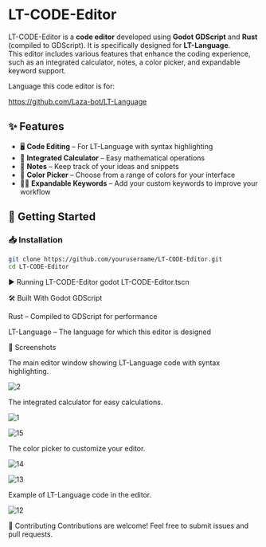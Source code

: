 # **LT-CODE-Editor**

LT-CODE-Editor is a **code editor** developed using **Godot GDScript** and **Rust** (compiled to GDScript). It is specifically designed for **LT-Language**.  
This editor includes various features that enhance the coding experience, such as an integrated calculator, notes, a color picker, and expandable keyword support.

Language this code editor is for:

https://github.com/Laza-bot/LT-Language

## ✨ Features

- 🖥 **Code Editing** – For LT-Language with syntax highlighting  
- 🔢 **Integrated Calculator** – Easy mathematical operations  
- 📝 **Notes** – Keep track of your ideas and snippets  
- 🎨 **Color Picker** – Choose from a range of colors for your interface  
- 🧑‍💻 **Expandable Keywords** – Add your custom keywords to improve your workflow  

## 🚀 Getting Started

### 📥 Installation

```sh
git clone https://github.com/yourusername/LT-CODE-Editor.git
cd LT-CODE-Editor
```

▶ Running LT-CODE-Editor
godot LT-CODE-Editor.tscn

🛠 Built With
Godot GDScript

Rust – Compiled to GDScript for performance

LT-Language – The language for which this editor is designed

📖 Screenshots

The main editor window showing LT-Language code with syntax highlighting.

![2](https://github.com/user-attachments/assets/bac931b5-ba5e-497b-8202-30299707399e)

The integrated calculator for easy calculations.

![1](https://github.com/user-attachments/assets/092e5503-b530-47d7-988f-5bbf935b3d91)


![15](https://github.com/user-attachments/assets/ad17d4c6-6428-4a6e-b00a-818b633814f0)

The color picker to customize your editor.

![14](https://github.com/user-attachments/assets/d478a15c-3903-4f79-bf4f-7cc908a794f6)



![13](https://github.com/user-attachments/assets/4fea5dcd-2c94-47ba-ab6b-2854f65b9f36)

Example of LT-Language code in the editor.

![12](https://github.com/user-attachments/assets/dbf699b2-5fa0-4352-84dd-4d685ef9acf8)


🤝 Contributing
Contributions are welcome! Feel free to submit issues and pull requests.


